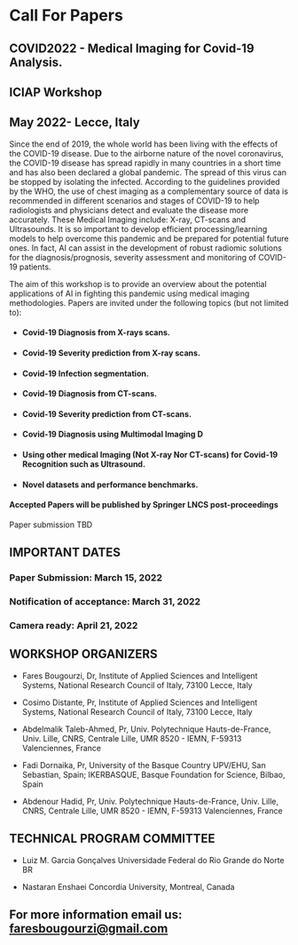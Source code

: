 # Call For Papers 

## COVID2022 - Medical Imaging for Covid-19 Analysis.
## ICIAP Workshop
## May 2022- Lecce, Italy

Since the end of 2019, the whole world has been living with the effects of the COVID-19 disease. Due 
to the airborne nature of the novel coronavirus, the COVID-19 disease has spread rapidly in many 
countries in a short time and has also been declared a global pandemic. The spread of this virus can be 
stopped by isolating the infected. According to the guidelines provided by the WHO, the use of chest 
imaging as a complementary source of data is recommended in different scenarios and stages of 
COVID-19 to help radiologists and physicians detect and evaluate the disease more accurately. These 
Medical Imaging include: X-ray, CT-scans and Ultrasounds.   It is so important to develop efficient 
processing/learning models to help overcome this pandemic and be prepared for potential future ones. 
In fact, AI can assist in the development of robust radiomic solutions for the diagnosis/prognosis, 
severity assessment and monitoring of COVID-19 patients.

The aim of this workshop is to provide an overview about the potential applications of AI in fighting 
this pandemic using medical imaging methodologies. 
Papers are invited under the following topics (but not limited to):

*  #### Covid-19 Diagnosis from X-rays scans.
*  #### Covid-19 Severity prediction from X-ray scans.
*  #### Covid-19 Infection segmentation.
*  #### Covid-19 Diagnosis from CT-scans. 
*  #### Covid-19 Severity prediction from CT-scans.
*  #### Covid-19 Diagnosis using Multimodal Imaging D
*  #### Using other medical Imaging (Not X-ray Nor CT-scans) for Covid-19 Recognition such as Ultrasound.
*  #### Novel datasets and performance benchmarks.

#### Accepted Papers will be published by Springer LNCS post-proceedings

Paper submission TBD

## IMPORTANT DATES
### Paper Submission: March 15, 2022
### Notification of acceptance: March 31, 2022
### Camera ready: April 21, 2022

## WORKSHOP ORGANIZERS

* Fares Bougourzi, Dr, Institute of Applied Sciences and Intelligent Systems, National Research Council of Italy, 73100 Lecce, Italy

* Cosimo Distante, Pr, Institute of Applied Sciences and Intelligent Systems, National Research Council of Italy, 73100 Lecce, Italy

* Abdelmalik Taleb-Ahmed, Pr, Univ. Polytechnique Hauts-de-France, Univ. Lille, CNRS, Centrale Lille,  UMR 8520 - IEMN,  F-59313 Valenciennes, France

* Fadi Dornaika, Pr, University of the Basque Country UPV/EHU, San Sebastian, Spain; IKERBASQUE, Basque Foundation for Science, Bilbao, Spain

* Abdenour Hadid, Pr, Univ. Polytechnique Hauts-de-France, Univ. Lille, CNRS, Centrale Lille,  UMR 8520 - IEMN,  F-59313 Valenciennes, France

## TECHNICAL PROGRAM COMMITTEE

* Luiz M. Garcia Gonçalves    Universidade Federal do Rio Grande do Norte BR

* Nastaran Enshaei     Concordia University, Montreal, Canada

## For more information email us: faresbougourzi@gmail.com



